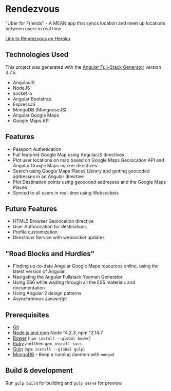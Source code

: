# Rendezvous

"Uber for Friends" - A MEAN app that syncs location and meet up locations between users in real time.

[Link to Rendezvous on Heroku](https://morning-coast-84552.herokuapp.com)

## Technologies Used

This project was generated with the [Angular Full-Stack Generator](https://github.com/DaftMonk/generator-angular-fullstack) version 3.7.5.

- AngularJS
- NodeJS
- socket.io
- Angular Bootstrap
- ExpressJS
- MongoDB (MongooseJS)
- Angular Google Maps
- Google Maps API


## Features
- Passport Authetication
- Full featured Google Map using AngularJS directives
- Plot user locations on map based on Google Maps Geolocation API and Angular Google Maps marker directives
- Search using Google Maps Places Library and getting geocoded addresses in an Angular directive
- Plot Destination points using geocoded addresses and the Google Maps Places
- Synced to all users in real-time using Websockets

## Future Features
- HTML5 Browser Geolocation directive
- User Authorization for destinations
- Profile customization
- Directions Service with websocket updates

## "Road Blocks and Hurdles"
- Finding up-to-date Angular Google Maps resources online, using the latest version of Angular
- Navigating the Angular Fullstack Yeoman Generator
- Using ES6 while wading through all the ES5 materials and documentation
- Using Angular 2 design patterns
- Asynchronous Javascript


## Prerequisites

- [Git](https://git-scm.com/)
- [Node.js and npm](nodejs.org) Node ^4.2.3, npm ^2.14.7
- [Bower](bower.io) (`npm install --global bower`)
- [Ruby](https://www.ruby-lang.org) and then `gem install sass`
- [Gulp](http://gulpjs.com/) (`npm install --global gulp`)
- [MongoDB](https://www.mongodb.org/) - Keep a running daemon with `mongod`


## Build & development

Run `gulp build` for building and `gulp serve` for preview.



